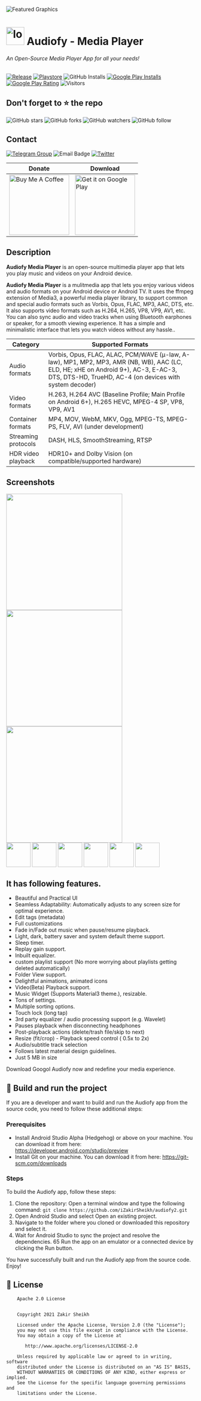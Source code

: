 <!--![Featured Graphics](https://github.com/iZakirSheikh/Audiofy2/assets/46754437/e696e11c-58fa-4162-80ec-9ef0328c0e4d)-->
![Featured Graphics](https://github.com/iZakirSheikh/Audiofy2/assets/46754437/e696e11c-58fa-4162-80ec-9ef0328c0e4d)
<h1><img src="https://github.com/iZakirSheikh/Audiofy2/assets/46754437/27f792dc-25db-40ca-92ff-b67b3bdba9a5" height = 48 alt="logo"/> Audiofy - Media Player</h1>
<h6>An Open-Source Media Player App for all your needs!</h6>

<!--Info-->
[![Release](https://img.shields.io/github/v/release/iZakirSheikh/Audiofy2)](https://github.com/iZakirSheikh/Audiofy/releases)
[![Playstore](https://img.shields.io/endpoint?color=crimson&logo=google-play&url=https%3A%2F%2Fplay.cuzi.workers.dev%2Fplay%3Fi%3Dcom.prime.player%26l%3DGoogle%2520Play%26m%3Dv%24version)](https://play.google.com/store/apps/details?id=com.prime.player)
![GitHub Installs](https://img.shields.io/github/downloads/iZakirSheikh/Audiofy/total?logo=github&cacheSeconds=3600)
[![Google Play Installs](https://img.shields.io/endpoint?color=forestgreen&logo=google-play&url=https%3A%2F%2Fplay.cuzi.workers.dev%2Fplay%3Fi%3Dcom.prime.player%26l%3Ddownloads%26m%3D%24totalinstalls)](https://play.google.com/store/apps/details?id=com.prime.player)
[![Google Play Rating](https://img.shields.io/endpoint?color=forestgreen&logo=google-play&url=https%3A%2F%2Fplay.cuzi.workers.dev%2Fplay%3Fi%3Dcom.prime.player%26l%3Drating%26m%3D%25E2%2598%2585%2520%24rating)](https://play.google.com/store/apps/details?id=com.prime.player)
![Visitors](https://api.visitorbadge.io/api/visitors?path=https%3A%2F%2Fgithub.com%2FiZakirSheikh%2FAudiofy&countColor=%23dce775&style=plastic&labelStyle=lower)

## Don't forget to ⭐ the repo

![GitHub stars](https://img.shields.io/github/stars/iZakirSheikh/Audiofy2?style=social)
![GitHub forks](https://img.shields.io/github/forks/iZakirSheikh/Audiofy2?style=social)
![GitHub watchers](https://img.shields.io/github/watchers/iZakirSheikh/Audiofy2?style=social)
![GitHub follow](https://img.shields.io/github/followers/iZakirSheikh?label=Follow&style=social)

## Contact

<!--Contact-->
[![Telegram Group](https://img.shields.io/badge/Telegram-Discussion-252850?color=orangered&logo=telegram)](https://telegram.dog/audiofy_support)
![Email Badge](https://badgen.net/badge/email/helpline.prime.zs%40gmail.com/blue?icon=mail)
[![Twitter](https://img.shields.io/twitter/url/https/twitter.com/cloudposse.svg?style=social&label=Follow%20%40iZakirSheikh)](https://twitter.com/iZakirSheikh)

| Donate                                                                                                                                                                           | Download                                                                                                                                                                                                                                                                                                |
|----------------------------------------------------------------------------------------------------------------------------------------------------------------------------------|---------------------------------------------------------------------------------------------------------------------------------------------------------------------------------------------------------------------------------------------------------------------------------------------------------|
| <a href="https://www.buymeacoffee.com/sheikhzaki3" target="_blank"><img src="https://cdn.buymeacoffee.com/buttons/v2/default-yellow.png" alt="Buy Me A Coffee" width="160"> </a> | <a href='https://play.google.com/store/apps/details?id=com.prime.player&pcampaignid=pcampaignidMKT-Other-global-all-co-prtnr-py-PartBadge-Mar2515-1'> <img alt='Get it on Google Play' width="160" src='https://play.google.com/intl/en_us/badges/static/images/badges/en_badge_web_generic.png' /></a> |

## Description

**Audiofy Media Player** is an open-source multimedia player app that lets you play music and videos
on your Android device.

**Audiofy Media Player**  is a mulitmedia app that lets you enjoy various videos and audio formats
on your Android device or Android TV. It uses the ffmpeg extension of Media3, a powerful media
player library, to support common and special audio formats such as Vorbis, Opus, FLAC, MP3, AAC,
DTS, etc. It also supports video formats such as H.264, H.265, VP8, VP9, AV1, etc. You can also sync
audio and video tracks when using Bluetooth earphones or speaker, for a smooth viewing experience.
It has a simple and minimalistic interface that lets you watch videos without any hassle..

| Category            | Supported Formats                                                                                                                                                                              |
|---------------------|------------------------------------------------------------------------------------------------------------------------------------------------------------------------------------------------|
| Audio formats       | Vorbis, Opus, FLAC, ALAC, PCM/WAVE (μ-law, A-law), MP1, MP2, MP3, AMR (NB, WB), AAC (LC, ELD, HE; xHE on Android 9+), AC-3, E-AC-3, DTS, DTS-HD, TrueHD, AC-4 (on devices with system decoder) |
| Video formats       | H.263, H.264 AVC (Baseline Profile; Main Profile on Android 6+), H.265 HEVC, MPEG-4 SP, VP8, VP9, AV1                                                                                          |
| Container formats   | MP4, MOV, WebM, MKV, Ogg, MPEG-TS, MPEG-PS, FLV, AVI (under development)                                                                                                                       |
| Streaming protocols | DASH, HLS, SmoothStreaming, RTSP                                                                                                                                                               |
| HDR video playback  | HDR10+ and Dolby Vision (on compatible/supported hardware)                                                                                                                                     |

## Screenshots

<img src="https://github.com/iZakirSheikh/Audiofy/assets/46754437/e9f93cf2-0508-4a1d-ace4-4eb6f3bfb40f" width="310">
<img src="https://github.com/iZakirSheikh/Audiofy/assets/46754437/43d30623-214f-4f0d-ae77-6a38d7aa3ff7" width="310">
<img src="https://github.com/iZakirSheikh/Audiofy/assets/46754437/053fb2d9-24d8-435a-a1a0-f8b0694b9b53" width="310"> <br/>
<img src="https://github.com/iZakirSheikh/Audiofy/assets/46754437/3b74387d-7190-44dd-90b4-f7a40d95d80d" width="65"> 
<img src="https://github.com/iZakirSheikh/Audiofy/assets/46754437/c587e598-420d-442a-99b4-4d3fa438ba1c" width="65"> 
<img src="https://github.com/iZakirSheikh/Audiofy/assets/46754437/0174fc3b-6d82-4a25-954f-59c28a3ec31e" width="65"> 
<img src="https://github.com/iZakirSheikh/Audiofy/assets/46754437/da85b46f-b159-40b3-ab6e-f58ee689baf1" width="65"> 
<img src="https://github.com/iZakirSheikh/Audiofy/assets/46754437/ea2cd0b0-e563-4f25-86be-831db851790f" width="65"> 
<img src="https://github.com/iZakirSheikh/Audiofy/assets/46754437/cc4a358d-d64d-4ee5-ba67-68fd7c901b74" width="65">

## It has following features.

- Beautiful and Practical UI
- Seamless Adaptability: Automatically adjusts to any screen size for optimal experience.
- Edit tags (metadata)
- Full customizations
- Fade in/Fade out music when pause/resume playback.
- Light, dark, battery saver and system default theme support.
- Sleep timer.
- Replay gain support.
- Inbuilt equalizer.
- custom playlist support (No more worrying about playlists getting deleted automatically)
- Folder View support.
- Delightful animations, animated icons
- Video(Beta) Playback support.
- Music Widget (Supports Material3 theme.), resizable.
- Tons of settings.
- Multiple sorting options.
- Touch lock (long tap)
- 3rd party equalizer / audio processing support (e.g. Wavelet)
- Pauses playback when disconnecting headphones
- Post-playback actions (delete/trash file/skip to next)
- Resize (fit/crop) - Playback speed control ( 0.5x to 2x)
- Audio/subtitle track selection
- Follows latest material design guidelines.
- Just 5 MB in size

Download Googol Audiofy now and redefine your media experience.

## 🧰 Build and run the project

If you are a developer and want to build and run the Audiofy app from the source code, you need to
follow these additional steps:

### Prerequisites

- Install Android Studio Alpha (Hedgehog) or above on your machine. You can download it from
  here: https://developer.android.com/studio/preview
- Install Git on your machine. You can download it from here: https://git-scm.com/downloads

### Steps

To build the Audiofy app, follow these steps:

1. Clone the repository: Open a terminal window and type the following command:
   `git clone https://github.com/iZakirSheikh/audiofy2.git`
2. Open Android Studio and select Open an existing project.
3. Navigate to the folder where you cloned or downloaded this repository and select it.
4. Wait for Android Studio to sync the project and resolve the dependencies.
   65 Run the app on an emulator or a connected device by clicking the Run button.

You have successfully built and run the Audiofy app from the source code. Enjoy!

## 🔖 License

```
    Apache 2.0 License


    Copyright 2021 Zakir Sheikh

    Licensed under the Apache License, Version 2.0 (the "License");
    you may not use this file except in compliance with the License.
    You may obtain a copy of the License at

       http://www.apache.org/licenses/LICENSE-2.0

    Unless required by applicable law or agreed to in writing, software
    distributed under the License is distributed on an "AS IS" BASIS,
    WITHOUT WARRANTIES OR CONDITIONS OF ANY KIND, either express or implied.
    See the License for the specific language governing permissions and
    limitations under the License.

```
